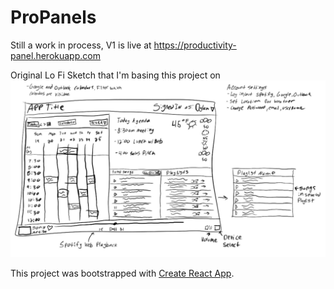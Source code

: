 # ProPanels
Still a work in process, V1 is live at https://productivity-panel.herokuapp.com

Original Lo Fi Sketch that I'm basing this project on 
![alt text](https://github.com/Dylan-Gardner/ProPanels_Client/blob/master/Untitled_Artwork-page-001.jpg)


This project was bootstrapped with [Create React App](https://github.com/facebook/create-react-app).

